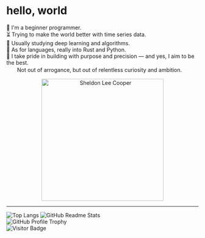 # hello, world

🐥 I'm a beginner programmer.<br>
⏳ Trying to make the world better with time series data.<br>
🧠 Usually studying deep learning and algorithms.<br>
🤖 As for languages, really into Rust and Python.<br>
🚀 I take pride in building with purpose and precision — and yes, I aim to be the best.<br>
　　Not out of arrogance, but out of relentless curiosity and ambition.<br>
<p align="center">
  <img src="https://media3.giphy.com/media/v1.Y2lkPTc5MGI3NjExdjI1ZDcydTRxb3M4YnZ4Nmx2NnZjaTZoM2lwZ3N4dWJqcnRpejBldiZlcD12MV9pbnRlcm5hbF9naWZfYnlfaWQmY3Q9Zw/C1dmtEuMtJqMg/giphy.gif" width="320" alt="Sheldon Lee Cooper"/>
</p>

---
![Top Langs](https://github-readme-stats.vercel.app/api/top-langs/?username=TheRealGo&layout=compact)
![GitHub Readme Stats](https://github-readme-stats.vercel.app/api?username=TheRealGo&show_icons=true)<br>
![GitHub Profile Trophy](https://github-profile-trophy.vercel.app/?username=TheRealGo)<br>
![Visitor Badge](https://visitor-badge.laobi.icu/badge?page_id=TheRealGo.TheRealGo)

<!--
**TheRealGo/TheRealGo** is a ✨ _special_ ✨ repository because its `README.md` (this file) appears on your GitHub profile.

Here are some ideas to get you started:

- 🔭 I’m currently working on ...
- 🌱 I’m currently learning ...
- 👯 I’m looking to collaborate on ...
- 🤔 I’m looking for help with ...
- 💬 Ask me about ...
- 📫 How to reach me: ...
- 😄 Pronouns: ...
- ⚡ Fun fact: ...
-->

